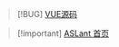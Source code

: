 > [!BUG] [VUE源码](https://www.yuanxiapi.cn/api/lanzou/?url=https://aslant.lanzoul.com/iMFcj1yy54xc&type=down)

> [!important] [ASLant 首页](https://aslant.top/Cloud/OneDrive/Encryption/Home_Page.7z)

